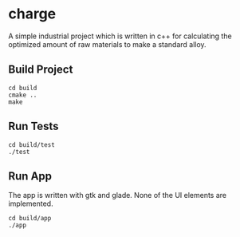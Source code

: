 # charge

A simple industrial project which is written in c++ for calculating the optimized amount of raw materials to make a standard alloy.

## Build Project

```
cd build
cmake ..
make
```

## Run Tests

```
cd build/test
./test
```

## Run App

The app is written with gtk and glade. None of the UI elements are implemented.

```
cd build/app
./app
```
